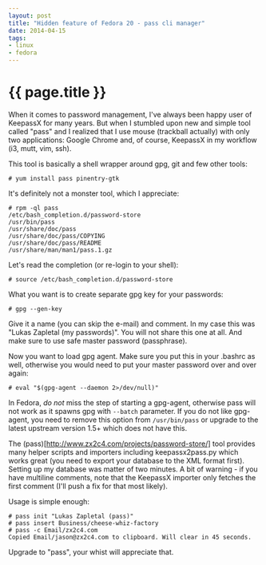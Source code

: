 ```yaml
---
layout: post
title: "Hidden feature of Fedora 20 - pass cli manager"
date: 2014-04-15
tags:
- linux
- fedora
---
```

{{ page.title }}
================

When it comes to password management, I've always been happy user of KeepassX
for many years. But when I stumbled upon new and simple tool called "pass" and
I realized that I use mouse (trackball actually) with only two applications:
Google Chrome and, of course, KeepassX in my workflow (i3, mutt, vim, ssh).

This tool is basically a shell wrapper around gpg, git and few other tools:

    # yum install pass pinentry-gtk

It's definitely not a monster tool, which I appreciate:

    # rpm -ql pass
    /etc/bash_completion.d/password-store
    /usr/bin/pass
    /usr/share/doc/pass
    /usr/share/doc/pass/COPYING
    /usr/share/doc/pass/README
    /usr/share/man/man1/pass.1.gz

Let's read the completion (or re-login to your shell):

    # source /etc/bash_completion.d/password-store

What you want is to create separate gpg key for your passwords:

    # gpg --gen-key

Give it a name (you can skip the e-mail) and comment. In my case this was
"Lukas Zapletal (my passwords)". You will not share this one at all. And make
sure to use safe master password (passphrase).

Now you want to load gpg agent. Make sure you put this in your .bashrc as
well, otherwise you would need to put your master password over and over
again:

    # eval "$(gpg-agent --daemon 2>/dev/null)"

In Fedora, *do not* miss the step of starting a gpg-agent, otherwise pass will
not work as it spawns gpg with `--batch` parameter. If you do not like
gpg-agent, you need to remove this option from `/usr/bin/pass` or upgrade to
the latest upstream version 1.5+ which does not have this.

The (pass)[http://www.zx2c4.com/projects/password-store/] tool provides many
helper scripts and importers including keepassx2pass.py which works great (you
need to export your database to the XML format first). Setting up my database
was matter of two minutes. A bit of warning - if you have multiline comments,
note that the KeepassX importer only fetches the first comment (I'll push a
fix for that most likely).

Usage is simple enough:

    # pass init "Lukas Zapletal (pass)"
    # pass insert Business/cheese-whiz-factory
    # pass -c Email/zx2c4.com
    Copied Email/jason@zx2c4.com to clipboard. Will clear in 45 seconds.

Upgrade to "pass", your whist will appreciate that.

